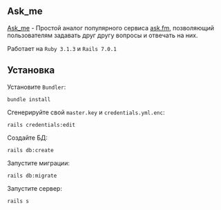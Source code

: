 ## Ask_me

[Ask_me](http:/www.ilyaz.site) - Простой аналог популярного сервиса [ask.fm](https://ask.fm/), позволяющий пользователям задавать друг другу вопросы и отвечать на них.

Работает на `Ruby 3.1.3` и `Rails 7.0.1`

## Установка

Установите `Bundler`:
```
bundle install
```

Сгенерируйте свой `master.key` и `credentials.yml.enc`:
```
rails credentials:edit
```

Создайте БД:
```
rails db:create
```

Запустите миграции:
```
rails db:migrate
```

Запустите сервер:
```
rails s
```
